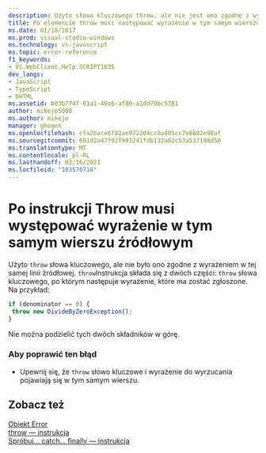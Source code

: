 ```yaml
---
description: Użyto słowa kluczowego throw, ale nie jest ono zgodne z wyrażeniem w tym samym wierszu źródłowym.
title: Po elemencie throw musi następować wyrażenie w tym samym wierszu źródłowym | Microsoft Docs
ms.date: 01/18/2017
ms.prod: visual-studio-windows
ms.technology: vs-javascript
ms.topic: error-reference
f1_keywords:
- VS.WebClient.Help.SCRIPT1035
dev_langs:
- JavaScript
- TypeScript
- DHTML
ms.assetid: b03b7747-01a1-40c6-af80-a1dd70bc5781
author: mikejo5000
ms.author: mikejo
manager: ghogen
ms.openlocfilehash: cfa2bace6f82ae972204cc0a405cc7e8682e98af
ms.sourcegitcommit: 691d2a47f92f991241fdb132a82c53a537198d50
ms.translationtype: MT
ms.contentlocale: pl-PL
ms.lasthandoff: 03/16/2021
ms.locfileid: "103570716"
---
```

# <a name="throw-must-be-followed-by-an-expression-on-the-same-source-line"></a>Po instrukcji Throw musi występować wyrażenie w tym samym wierszu źródłowym
Użyto `throw` słowa kluczowego, ale nie było ono zgodne z wyrażeniem w tej samej linii źródłowej. `throw`Instrukcja składa się z dwóch części: `throw` słowa kluczowego, po którym następuje wyrażenie, które ma zostać zgłoszone. Na przykład:  
  
```JavaScript  
if (denominator == 0) {  
 throw new DivideByZeroException();  
}  
```  
  
 Nie można podzielić tych dwóch składników w górę.  
  
### <a name="to-correct-this-error"></a>Aby poprawić ten błąd  
  
- Upewnij się, że `throw` słowo kluczowe i wyrażenie do wyrzucania pojawiają się w tym samym wierszu.  
  
## <a name="see-also"></a>Zobacz też  
 [Obiekt Error](https://developer.mozilla.org/docs/Web/JavaScript/Reference/Global_Objects/Error)   
 [throw — instrukcja](https://developer.mozilla.org/docs/Web/JavaScript/Reference/Statements/throw)   
 [Spróbuj... catch... finally — instrukcja](https://developer.mozilla.org/docs/Web/JavaScript/Reference/Statements/try...catch)
